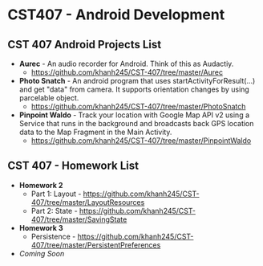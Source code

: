 CST407 - Android Development
=======

## CST 407 Android Projects List

  - **Aurec**           - An audio recorder for Android. Think of this as Audactiy.
    * https://github.com/khanh245/CST-407/tree/master/Aurec
  - **Photo Snatch**    - An android program that uses startActivityForResult(...) and get "data" from camera. It supports   orientation                              changes by using parcelable object.
    * https://github.com/khanh245/CST-407/tree/master/PhotoSnatch
  - **Pinpoint Waldo**  - Track your location with Google Map API v2 using a Service that runs in the background and broadcasts back GPS location data to the Map Fragment in the Main Activity.
    * https://github.com/khanh245/CST-407/tree/master/PinpointWaldo

## CST 407 - Homework List

  - **Homework 2**
    * Part 1: Layout - https://github.com/khanh245/CST-407/tree/master/LayoutResources
    * Part 2: State - https://github.com/khanh245/CST-407/tree/master/SavingState
  - **Homework 3**
    * Persistence - https://github.com/khanh245/CST-407/tree/master/PersistentPreferences
  - *Coming Soon*

